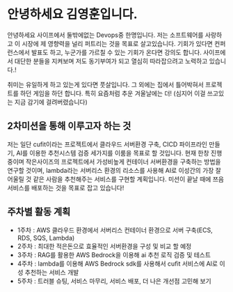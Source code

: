 # 안녕하세요 김영훈입니다.

안녕하세요 사이프에서 둘밖에없는 Devops중 한명입니다. 저는 소프트웨어를 사랑하고 이 시장에 제 영향력을 널리 퍼트리는 것을 목표로 살고있습니다.
기회가 있다면 컨퍼런스에서 발표도 하고, 누군가를 가르칠 수 있는 기회가 온다면 강의도 합니다. 사이프에서 대단한 분들을 지켜보며 저도 동기부여가
되고 열심히 따라잡으려고 노력하고 있습니다.!

취미는 유일하게 하고 있는게 있다면 풋살입니다. 그 외에는 집에서 틀어박혀서 프로젝트를 하던 게임을 하던 합니다. 특히 요즘처럼 추운 겨울날에는 더!
(심지어 이걸 쓰고있는 지금 감기에 걸려버렸습니다)

## 2차미션을 통해 이루고자 하는 것

저는 일단 cufit이라는 프로젝트에서 클라우드 서버환경 구축, CICD 파이프라인 만들기, AI를 이용한 추천시스템 검증 세가지를 이룸을 목표로 할 것입니다.
현재 한창 진행중이며 작은사이즈의 프로젝트에서 가성비높게 컨테이너 서버환경을 구축하는 방법을 연구할 것이며, lambda라는 서버리스 환경의 리소스를 사용해 
AI로 이성간의 가장 잘 어울릴 것 같은 사람을 추천해주는 서비스를 구현할 계획입니다. 미션이 끝날 때에 쯔음 서비스를 배포하는 것을 목표로 잡고 있습니다! 

## 주차별 활동 계획
- 1주차 : AWS 클라우드 환경에서 서버리스 컨테이너 환경으로 서버 구축(ECS, RDS, SQS, Lambda)
- 2주차 : 최대한 적은돈으로 효율적인 서버환경을 구성 및 비교 할 예정
- 3주차 : RAG를 활용한 AWS Bedrock을 이용해 ai 추천 로직 검증 및 테스트
- 4주차 : lambda를 이용해 AWS Bedrock sdk를 사용해서 cufit 서비스에 AI로 이성 추천하는 서비스 개발
- 5주차 : 트러블 슈팅, 서비스 마무리, 서비스 배포, 더 나은 개선점 고민해 보기
